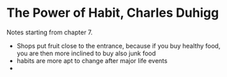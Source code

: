 # The Power of Habit, Charles Duhigg
Notes starting from chapter 7.

- Shops put fruit close to the entrance, because if you buy healthy food, you are then more inclined to buy also junk food
- habits are more apt to change after major life events
- 